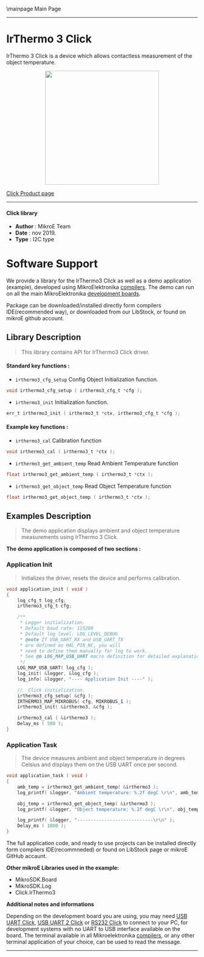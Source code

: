 \mainpage Main Page

---
# IrThermo 3 Click

IrThermo 3 Click is a device which allows contactless measurement of the object temperature.

<p align="center">
  <img src="https://download.mikroe.com/images/click_for_ide/irthermo3_click.png" height=300px>
</p>

[Click Product page](https://www.mikroe.com/ir-thermo-3-click)

---


#### Click library 

- **Author**        : MikroE Team
- **Date**          : nov 2019.
- **Type**          : I2C type


# Software Support

We provide a library for the IrThermo3 Click 
as well as a demo application (example), developed using MikroElektronika 
[compilers](https://shop.mikroe.com/compilers). 
The demo can run on all the main MikroElektronika [development boards](https://shop.mikroe.com/development-boards).

Package can be downloaded/installed directly form compilers IDE(recommended way), or downloaded from our LibStock, or found on mikroE github account. 

## Library Description

> This library contains API for IrThermo3 Click driver.

#### Standard key functions :

- `irthermo3_cfg_setup` Config Object Initialization function.
```c
void irthermo3_cfg_setup ( irthermo3_cfg_t *cfg ); 
```

- `irthermo3_init` Initialization function.
```c
err_t irthermo3_init ( irthermo3_t *ctx, irthermo3_cfg_t *cfg );
```

#### Example key functions :

- `irthermo3_cal` Calibration function
```c
void irthermo3_cal ( irthermo3_t *ctx );
```

- `irthermo3_get_ambient_temp` Read Ambient Temperature function
```c
float irthermo3_get_ambient_temp ( irthermo3_t *ctx );
```

- `irthermo3_get_object_temp` Read Object Temperature function
```c
float irthermo3_get_object_temp ( irthermo3_t *ctx );
```

## Examples Description

> The demo application displays ambient and object temperature measurements using IrThermo 3 Click.

**The demo application is composed of two sections :**

### Application Init 

> Initializes the driver, resets the device and performs calibration.

```c
void application_init ( void )
{
    log_cfg_t log_cfg;
    irthermo3_cfg_t cfg;

    /** 
     * Logger initialization.
     * Default baud rate: 115200
     * Default log level: LOG_LEVEL_DEBUG
     * @note If USB_UART_RX and USB_UART_TX 
     * are defined as HAL_PIN_NC, you will 
     * need to define them manually for log to work. 
     * See @b LOG_MAP_USB_UART macro definition for detailed explanation.
     */
    LOG_MAP_USB_UART( log_cfg );
    log_init( &logger, &log_cfg );
    log_info( &logger, "---- Application Init ----" );

    //  Click initialization.
    irthermo3_cfg_setup( &cfg );
    IRTHERMO3_MAP_MIKROBUS( cfg, MIKROBUS_1 );
    irthermo3_init( &irthermo3, &cfg );

    irthermo3_cal ( &irthermo3 );
    Delay_ms ( 500 );
}
```

### Application Task

> The device measures ambient and object temperature in degrees Celsius and displays them on the USB UART once per second.

```c
void application_task ( void )
{
    amb_temp = irthermo3_get_ambient_temp( &irthermo3 );
    log_printf( &logger, "Ambient temperature: %.2f degC \r\n", amb_temp );

    obj_temp = irthermo3_get_object_temp( &irthermo3 );
    log_printf( &logger, "Object temperature: %.2f degC \r\n", obj_temp );

    log_printf( &logger, "----------------------------\r\n" );
    Delay_ms ( 1000 );
}
```

The full application code, and ready to use projects can be  installed directly form compilers IDE(recommneded) or found on LibStock page or mikroE GitHub accaunt.

**Other mikroE Libraries used in the example:** 

- MikroSDK.Board
- MikroSDK.Log
- Click.IrThermo3

**Additional notes and informations**

Depending on the development board you are using, you may need 
[USB UART Click](https://shop.mikroe.com/usb-uart-click), 
[USB UART 2 Click](https://shop.mikroe.com/usb-uart-2-click) or 
[RS232 Click](https://shop.mikroe.com/rs232-click) to connect to your PC, for 
development systems with no UART to USB interface available on the board. The 
terminal available in all Mikroelektronika 
[compilers](https://shop.mikroe.com/compilers), or any other terminal application 
of your choice, can be used to read the message.



---
